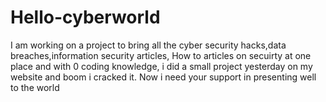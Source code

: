 # Hello-cyberworld
I am working on a project to bring all the cyber security hacks,data breaches,information security articles, How to articles on secuirty at one place and with 0 coding knowledge, i did a small project yesterday on my website and boom i cracked it. Now i need your support in presenting well to the world
